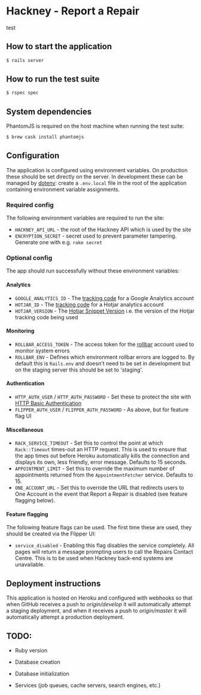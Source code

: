 # Hackney - Report a Repair
test
## How to start the application

```bash
$ rails server
```

## How to run the test suite

```bash
$ rspec spec
```

## System dependencies

PhantomJS is required on the host machine when running the test suite:

```bash
$ brew cask install phantomjs
```

## Configuration

The application is configured using environment variables. On production these
should be set directly on the server. In development these can be managed by
[dotenv](https://github.com/bkeepers/dotenv): create a `.env.local` file in the
root of the application containing environment variable assignments.

### Required config

The following environment variables are required to run the site:

- `HACKNEY_API_URL` - the root of the Hackney API which is used by the site
- `ENCRYPTION_SECRET` - secret used to prevent parameter tampering. Generate
  one with e.g. `rake secret`

### Optional config

The app should run successfully without these environment variables:

#### Analytics

- `GOOGLE_ANALYTICS_ID` - The
  [tracking code](https://support.google.com/analytics/answer/1008080#trackingID)
  for a Google Analytics account
- `HOTJAR_ID` - The
  [tracking code](https://docs.hotjar.com/v1.0/docs/hotjar-tracking-code)
  for a Hotjar analytics account
- `HOTJAR_VERSION` - The
  [Hotjar Snippet Version](https://docs.hotjar.com/v1.0/docs/understanding-the-tracking-code)
  i.e. the version of the Hotjar tracking code being used

#### Monitoring

- `ROLLBAR_ACCESS_TOKEN` - The access token for the
  [rollbar](https://rollbar.com) account used to monitor system errors
- `ROLLBAR_ENV` - Defines which environment rollbar errors are logged to. By
  default this is `Rails.env` and doesn't need to be set in development but on
  the staging server this should be set to 'staging'.

#### Authentication

- `HTTP_AUTH_USER` / `HTTP_AUTH_PASSWORD` - Set these to protect the site with
   [HTTP Basic Authentication](https://en.wikipedia.org/wiki/Basic_access_authentication)
- `FLIPPER_AUTH_USER` / `FLIPPER_AUTH_PASSWORD` - As above, but for feature flag UI

#### Miscellaneous

- `RACK_SERVICE_TIMEOUT` - Set this to control the point at which
  `Rack::Timeout` times-out an HTTP request. This is used to ensure that the
  app times out before Heroku automatically kills the connection and displays
  its own, less friendly, error message. Defaults to 15 seconds.
- `APPOINTMENT_LIMIT` - Set this to override the maximum number of appointments
  returned from the `AppointmentFetcher` service. Defaults to 15.
- `ONE_ACCOUNT_URL` - Set this to override the URL that redirects users to One
  Account in the event that Report a Repair is disabled (see feature flagging
  below).

#### Feature flagging

The following feature flags can be used. The first time these are used, they
should be created via the Flipper UI:

- `service_disabled` - Enabling this flag disables the service completely. All
  pages will return a message prompting users to call the Repairs Contact
  Centre. This is to be used when Hackney back-end systems are unavailable.

## Deployment instructions

This application is hosted on Heroku and configured with webhooks so that when GitHub receives a push to *origin/develop* it will automatically attempt a staging deployment, and when it receives a push to *origin/master* it will automatically attempt a production deployment.

## TODO:

* Ruby version

* Database creation

* Database initialization

* Services (job queues, cache servers, search engines, etc.)
